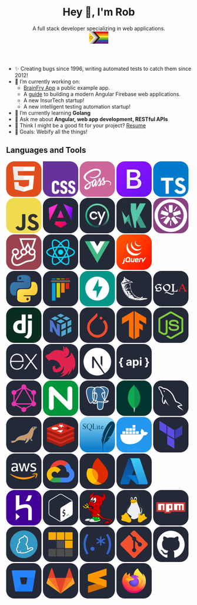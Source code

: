 <header>
  <h1 align="center">Hey 👋, I'm Rob</h1>
  <p align="center">
    A full stack developer specializing in web applications.<br>
    <a href="https://www.hrc.org/resources/lgbtq-pride-flags"><img width="52" src="./assets/intersex-inclusive-pride-flag.svg" alt="Intersex-Inclusive Progress Pride Flag"></a>
  </p>
</header>

- ✨ Creating bugs since 1996, writing automated tests to catch them since 2012!
- 🔭 I’m currently working on:
  - [BrainFry App](https://github.com/rgant/brainfry) a public example app.
  - A [guide](https://github.com/rgant/rob.gant.ninja) to building a modern Angular Firebase web applications.
  - A new InsurTech startup!
  - A new intelligent testing automation startup!
- 🌱 I’m currently learning **Golang**
- 💬 Ask me about **Angular, web app development, RESTful APIs**
- 🤔 Think I might be a good fit for your project? [Resume](https://rob.gant.ninja/resume.pdf)
- 🎯 Goals: Webify all the things!

<!--

**rgant/rgant** is a ✨ _special_ ✨ repository because its `README.md` (this file) appears on your GitHub profile.

Here are some ideas to get you started:

- 🔭 I’m currently working on ...
- 🌱 I’m currently learning ...
- 👯 I’m looking to collaborate on ...
- 🤔 I’m looking for help with ...
- 💬 Ask me about ...
- 📫 How to reach me: ...
- 😄 Pronouns: ...
- ⚡ Fun fact: ...
-->

## Languages and Tools

[![HTML](./assets/html.svg)](https://developer.mozilla.org/en-US/docs/Web/HTML)
[![CSS](./assets/css.svg)](https://developer.mozilla.org/en-US/docs/Web/CSS)
[![Sass / SCSS](./assets/sass.svg)](https://sass-lang.com/)
[![Bootstrap](./assets/bootstrap.svg)](https://getbootstrap.com/)
[![TypeScript](./assets/typescript.svg)](https://www.typescriptlang.org/)
[![JavaScript](./assets/javascript.svg)](https://developer.mozilla.org/en-US/docs/Web/JavaScript)
[![Angular](./assets/angular.svg)](https://angular.dev/)
[![Cypress](./assets/cypress.svg)](https://www.cypress.io/)
[![Karma](./assets/karma.svg)](https://karma-runner.github.io/latest/index.html)
[![Jasmine](./assets/jasmine.svg)](https://jasmine.github.io/)
[![Jest](./assets/jest.svg)](https://jestjs.io/)
[![React](./assets/react.svg)](https://react.dev/)
[![Vue.js](./assets/vuejs.svg)](https://vuejs.org/)
[![jQuery](./assets/jquery.svg)](https://jquery.com/)\
[![Python](./assets/python.svg)](https://www.python.org/)
[![pytest](./assets/pytest.svg)](https://docs.pytest.org/en/stable/)
[![FastAPI](./assets/fastapi.svg)](https://fastapi.tiangolo.com/)
[![Flask](./assets/flask.svg)](https://flask.palletsprojects.com/en/stable/)
[![SQLAlchemy](./assets/sqlalchemy.svg)](https://www.sqlalchemy.org/)
[![Django](./assets/django.svg)](https://www.djangoproject.com/)
[![NumPy](./assets/numpy.svg)](https://numpy.org/)
[![PyTorch](./assets/pytorch.svg)](https://pytorch.org/)
[![TensorFlow](./assets/tensorflow.svg)](https://www.tensorflow.org/)
[![Node.js](./assets/nodejs.svg)](https://nodejs.org/)
[![Express](./assets/expressjs.svg)](https://expressjs.com/)
[![NestJS](./assets/nestjs.svg)](https://nestjs.com/)
[![Next.js](./assets/nextjs.svg)](https://nextjs.org/)
[![JSON:API](./assets/api.svg)](https://jsonapi.org/format/)\
[![GraphQL](./assets/graphql.svg)](https://graphql.org/)
[![nginx](./assets/nginx.svg)](https://nginx.org/)
[![PostgreSQL](./assets/postgresql.svg)](https://www.postgresql.org/)
[![MongoDB](./assets/mongodb.svg)](https://www.mongodb.com/)
[![MySQL](./assets/mysql.svg)](https://www.mysql.com/)
[![MariaDB](./assets/mariadb.svg)](https://mariadb.org/)
[![Redis](./assets/redis.svg)](https://redis.io/)
[![SQLite](./assets/sqlite.svg)](https://www.sqlite.org/)
[![Docker](./assets/docker.svg)](https://www.docker.com/)
[![Terraform](./assets/terraform.svg)](https://www.terraform.io/)
[![Amazon Web Services (AWS)](./assets/aws.svg)](https://aws.amazon.com/)
[![Google Cloud Platform (GCP)](./assets/gcp.svg)](https://cloud.google.com/)
[![Firebase](./assets/firebase.svg)](https://firebase.google.com/)
[![Microsoft Azure](./assets/azure.svg)](https://azure.microsoft.com/en-us/)\
[![Heroku](./assets/heroku.svg)](https://www.heroku.com/)
[![Bash](./assets/bash.svg)](https://www.gnu.org/software/bash/)
[![FreeBSD](./assets/bsd.svg)](https://www.freebsd.org/)
[![Linux](./assets/linux.svg)](https://www.linux.org/)
[![npm](./assets/npm.svg)](https://www.npmjs.com/)
[![Yarn](./assets/yarn.svg)](https://yarnpkg.com/)
[![pnPm](./assets/pnpm.svg)](https://pnpm.io/)
[![Regular Expressions](./assets/regex.svg)](https://www.regular-expressions.info/)
[![Git](./assets/git.svg)](https://git-scm.com/)
[![GitHub](./assets/github.svg)](https://github.com/)
[![Bitbucket](./assets/bitbucket.svg)](https://bitbucket.org/product/)
[![GitLab](./assets/gitlab.svg)](https://about.gitlab.com/)
[![Sublime Text](./assets/sublime.svg)](https://www.sublimetext.com/)
[![Firefox](./assets/firefox.svg)](https://www.mozilla.org/en-US/firefox/)
